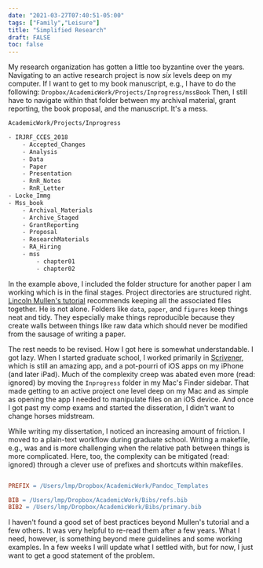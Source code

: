 ```yaml
---
date: "2021-03-27T07:40:51-05:00"
tags: ["Family","Leisure"]
title: "Simplified Research"
draft: FALSE
toc: false
---
```


My research organization has gotten a little too byzantine over the years. Navigating to an active research project is now *six* levels deep on my computer. If I want to get to my book manuscript, e.g., I have to do the following: `Dropbox/AcademicWork/Projects/Inprogress/mssBook` Then, I still have to navigate within that folder between my archival material, grant reporting, the book proposal, and the manuscript. It's a mess.<!--more--> 

```sh
AcademicWork/Projects/Inprogress

- IRJRF_CCES_2018
	- Accepted_Changes
	- Analysis
	- Data
	- Paper
	- Presentation
	- RnR_Notes
	- RnR_Letter
- Locke_Immg
- Mss_book
	- Archival_Materials
	- Archive_Staged
	- GrantReporting
	- Proposal
	- ResearchMaterials
	- RA_Hiring
	- mss
		- chapter01
		- chapter02
```
In the example above, I included the folder structure for another paper I am working which is in the final stages. Project directories are structured right. [Lincoln Mullen's tutorial](https://kbroman.org/steps2rr/pages/organize.html) recommends keeping all the associated files together. He is not alone. Folders like `data`, `paper`, and `figures` keep things neat and tidy. They especially make things reproducible because they create walls between things like raw data which should never be modified from the sausage of writing a paper. 

The rest needs to be revised. How I got here is somewhat understandable. I got lazy. When I started graduate school, I worked primarily in [Scrivener](https://www.literatureandlatte.com/scrivener/overview), which is still an amazing app, and a pot-pourri of iOS apps on my iPhone (and later iPad). Much of the complexity creep was abated even more (read: ignored) by moving the `Inprogress` folder in my Mac's Finder sidebar. That made getting to an active project one level deep on my Mac and as simple as opening the app I needed to manipulate files on an iOS device. And once I got past my comp exams and started the disseration, I didn't want to change horses midstream.

While writing my dissertation, I noticed an increasing amount of friction. I moved to a plain-text workflow during graduate school. Writing a makefile, e.g., was and is more challenging when the relative path between things is more complicated. Here, too, the complexity can be mitigated (read: ignored) through a clever use of prefixes and shortcuts within makefiles.

```makefile

PREFIX = /Users/lmp/Dropbox/AcademicWork/Pandoc_Templates

BIB = /Users/lmp/Dropbox/AcademicWork/Bibs/refs.bib
BIB2 = /Users/lmp/Dropbox/AcademicWork/Bibs/primary.bib

```

I haven't found a good set of best practices beyond Mullen's tutorial and a few others. It was very helpful to re-read them after a few years. What I need, however, is something beyond mere guidelines and some working examples. In a few weeks I will update what I settled with, but for now, I just want to get a good statement of the problem. 